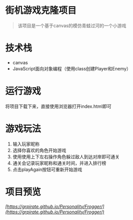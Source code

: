 
# 街机游戏克隆项目

> 该项目是一个基于canvas的模仿青蛙过河的一个小游戏

# 技术栈
- canvas
- JavaScript面向对象编程（使用class创建Player和Enemy）

# 运行游戏
将项目下载下来，直接使用浏览器打开index.html即可

# 游戏玩法
1. 输入玩家昵称
2. 选择你喜欢的角色开始游戏
3. 使用使用上下左右操作角色躲过敌人到达对岸即可通关
4. 通关会记录玩家昵称和通关时间，并进入排行榜
5. 点击playAgain按钮可重新开始游戏

# 项目预览
_[https://grpirate.github.io/Personality/Frogger/](https://grpirate.github.io/Personality/Frogger/)_
